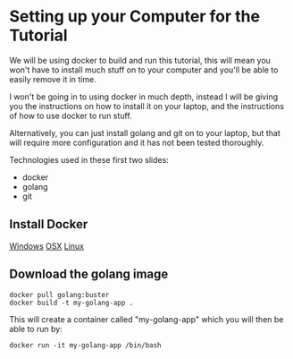 # Setting up your Computer for the Tutorial

We will be using docker to build and run this tutorial, this will mean you won't have to install much stuff on to your computer and you'll be able to easily remove it in time.

I won't be going in to using docker in much depth, instead I will be giving you the instructions on how to install it on your laptop, and the instructions of how to use docker to run stuff.

Alternatively, you can just install golang and git on to your laptop, but that will require more configuration and it has not been tested thoroughly.

Technologies used in these first two slides:
- docker
- golang
- git

## Install Docker
[Windows](https://docs.docker.com/docker-for-windows/install/)
[OSX](https://docs.docker.com/docker-for-mac/install/)
[Linux](https://docs.docker.com/install/linux/docker-ce/ubuntu/)

## Download the golang image
```
docker pull golang:buster
docker build -t my-golang-app .
```

This will create a container called "my-golang-app" which you will then be able to run by:
```
docker run -it my-golang-app /bin/bash
```

